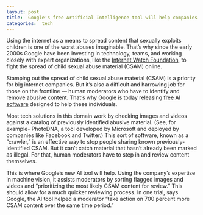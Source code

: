 ```yaml
---
layout: post
title:  Google's free Artificial Intelligence tool will help companies identify child sexual abuse material
categories:  tech
---
```

 
 Using the internet as a means to spread content that sexually exploits children is one of the worst abuses imaginable. That’s why since the early 2000s Google have been investing in technology, teams, and working closely with expert organizations, like the [Internet Watch Foundation](https://www.iwf.org.uk/), to fight the spread of child sexual abuse material (CSAM) online.
 
 
Stamping out the spread of child sexual abuse material (CSAM) is a priority for big internet companies. But it’s also a difficult and harrowing job for those on the frontline — human moderators who have to identify and remove abusive content. That’s why Google is today releasing [free AI software](https://www.blog.google/around-the-globe/google-europe/using-ai-help-organizations-detect-and-report-child-sexual-abuse-material-online/) designed to help these individuals.

Most tech solutions in this domain work by checking images and videos against a catalog of previously identified abusive material. (See, for example- PhotoDNA, a tool developed by Microsoft and deployed by companies like Facebook and Twitter.) This sort of software, known as a “crawler,” is an effective way to stop people sharing known previously-identified CSAM. But it can’t catch material that hasn’t already been marked as illegal. For that, human moderators have to step in and review content themselves.

This is where Google’s new AI tool will help. Using the company’s expertise in machine vision, it assists moderators by sorting flagged images and videos and “prioritizing the most likely CSAM content for review.” This should allow for a much quicker reviewing process. In one trial, says Google, the AI tool helped a moderator “take action on 700 percent more CSAM content over the same time period.”
 